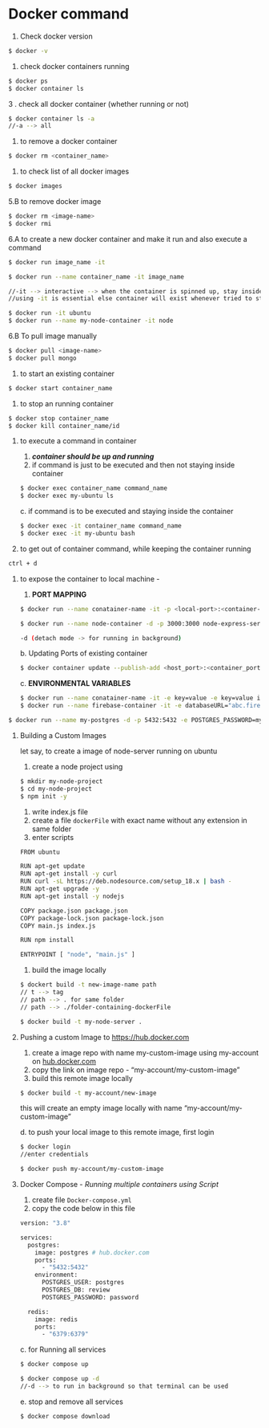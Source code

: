 # Docker command

1. Check docker version

```bash
$ docker -v
```

1. check docker containers running

```bash
$ docker ps
$ docker container ls
```

3 . check all docker container (whether running or not)

```bash
$ docker container ls -a
//-a --> all
```

1. to remove a docker container

```bash
$ docker rm <container_name>
```

1. to check list of all docker images

```bash
$ docker images
```

5.B   to remove docker image 

```bash
$ docker rm <image-name>
$ docker rmi
```

6.A to create a new docker container and make it run and also execute a command

```bash
$ docker run image_name -it

$ docker run --name container_name -it image_name

//-it --> interactive --> when the container is spinned up, stay inside it
//using -it is essential else container will exist whenever tried to start

$ docker run -it ubuntu
$ docker run --name my-node-container -it node
```

6.B To pull image manually

```bash
$ docker pull <image-name>
$ docker pull mongo
```

1. to start  an existing container

```bash
$ docker start container_name
```

1. to stop an running container

```bash
$ docker stop container_name
$ docker kill container_name/id
```

1. to execute a command in container
    1. ***container should be up and running***
    2. if command is just to be executed and then not staying inside container
    
    ```bash
    $ docker exec container_name command_name
    $ docker exec my-ubuntu ls
    ```
    
    c. if command is to be executed and staying inside the container
    
    ```bash
    $ docker exec -it container_name command_name
    $ docker exec -it my-ubuntu bash
    ```
    
2. to  get out of container command, while keeping the container running

```bash
ctrl + d
```

1. to expose the container to local machine - 
    1. **PORT MAPPING**
    
    ```bash
    $ docker run --name conatainer-name -it -p <local-port>:<container-port> image-namge
    
    $ docker run --name node-container -d -p 3000:3000 node-express-server
    
    -d (detach mode -> for running in background)
    ```
    
    b. Updating Ports of existing container
    
    ```bash
    $ docker container update --publish-add <host_port>:<container_port> container_name_or_id
    
    ```
    
    c. **ENVIRONMENTAL VARIABLES**
    
    ```bash
    $ docker run --name conatainer-name -it -e key=value -e key=value image-namge
    $ docker run --name firebase-container -it -e databaseURL="abc.firebasedatabase.app" firebase
    ```
    

```bash
$ docker run --name my-postgres -d -p 5432:5432 -e POSTGRES_PASSWORD=mysecretpassword postgres
```

1. Building a Custom Images
    
    let say, to create a image of node-server running on ubuntu
    
    1. create a node project using
    
    ```bash
    $ mkdir my-node-project
    $ cd my-node-project
    $ npm init -y
    ```
    
    1. write index.js file
    2. create a file `dockerFile`  with exact name without any extension in same folder
    3. enter scripts
    
    ```bash
    FROM ubuntu
    
    RUN apt-get update
    RUN apt-get install -y curl
    RUN curl -sL https://deb.nodesource.com/setup_18.x | bash -
    RUN apt-get upgrade -y
    RUN apt-get install -y nodejs
    
    COPY package.json package.json
    COPY package-lock.json package-lock.json
    COPY main.js index.js
    
    RUN npm install
    
    ENTRYPOINT [ "node", "main.js" ]
    ```
    
    1. build the image locally
    
    ```bash
    $ dockert build -t new-image-name path
    // t --> tag
    // path --> . for same folder
    // path --> ./folder-containing-dockerFile
    ```
    
    ```bash
    $ docker build -t my-node-server .
    ```
    

1. Pushing a custom Image to https://hub.docker.com
    1. create a image repo with name my-custom-image using my-account on [hub.docker.com](http://hub.docker.com/)
    2. copy the link on image repo - “my-account/my-custom-image”
    3. build this remote image locally
    
    ```bash
    $ docker build -t my-account/new-image
    ```
    
    this will create an empty image locally with name “my-account/my-custom-image”
    
    d. to push your local image to this remote image, first login
    
    ```bash
    $ docker login
    //enter credentials
    
    $ docker push my-account/my-custom-image
    ```
    
2. Docker Compose - *Running multiple containers using Script*
    1. create file `Docker-compose.yml`
    2. copy the code below in this file
    
    ```bash
    version: "3.8"
    
    services: 
      postgres:
        image: postgres # hub.docker.com
        ports:
          - "5432:5432"
        environment:
          POSTGRES_USER: postgres
          POSTGRES_DB: review
          POSTGRES_PASSWORD: password
    
      redis:
        image: redis
        ports:
          - "6379:6379"
    ```
    
    c. for Running all services
    
    ```bash
    $ docker compose up
    
    $ docker compose up -d
    //-d --> to run in background so that terminal can be used
    ```
    
    e. stop and remove all services
    
    ```bash
    $ docker compose download
    ```